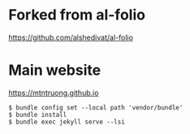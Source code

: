 # Forked from al-folio
https://github.com/alshedivat/al-folio

# Main website
https://mtntruong.github.io

```
$ bundle config set --local path 'vendor/bundle'
$ bundle install
$ bundle exec jekyll serve --lsi
```

